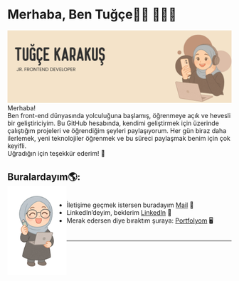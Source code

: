 <h1 id="hi-im-tugce-">Merhaba, Ben Tuğçe👋🏻 👩🏻‍💻</h1>
<img src="images/tugce-karakus-banner.png" alt="banner that says Tuğçe KArakuş -  jr. frontend developer">
Merhaba!<br>
Ben front-end dünyasında yolculuğuna başlamış, öğrenmeye açık ve hevesli bir geliştiriciyim. Bu GitHub hesabında, kendimi geliştirmek için üzerinde çalıştığım projeleri ve öğrendiğim şeyleri paylaşıyorum. Her gün biraz daha ilerlemek, yeni teknolojiler öğrenmek ve bu süreci paylaşmak benim için çok keyifli.<br>
Uğradığın için teşekkür ederim! 🌱

<h2 id="find-me">Buralardayım🌎: <br><img align="left" height="200" src="images/tugce-karakus-icon.png"></a></h2>
<ul>
  <br>
<li>İletişime geçmek istersen buradayım   <a href="mailto:tugcekarakus0038@gmail.com">Mail</a> 📩</li>
<li>LinkedIn’deyim, beklerim  <a href="https://www.linkedin.com/in/monicampowell/">LinkedIn</a> 💼</li>
<li> Merak edersen diye bıraktım şuraya:    <a href="tugcekarakus.com">Portfolyom</a> 🖥️</li><br>
</ul>
<hr>

